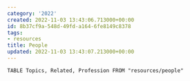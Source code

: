 ```yaml
---
category: '2022'
created: 2022-11-03 13:43:06.713000+00:00
id: 8b37cf9a-548d-49fd-a164-6fe8149c8378
tags:
- resources
title: People
updated: 2022-11-03 13:43:07.213000+00:00
---
```

   
```dataview
TABLE Topics, Related, Profession FROM "resources/people"
```
